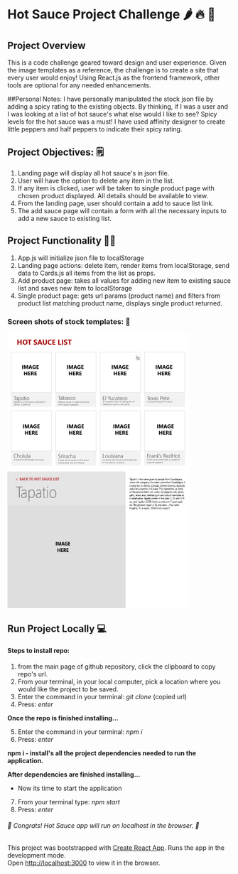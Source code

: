 # Hot Sauce Project Challenge 🌶 🔥 🥵

## Project Overview
This is a code challenge geared toward design and user experience. Given the image templates as a reference, the challenge is to create a site that every user would enjoy! Using React.js as the frontend framework, other tools are optional for any needed enhancements. 

##Personal Notes:
I have personally manipulated the stock json file by adding a spicy rating to the existing objects. By thinking, if I was a user and I was looking at a list of hot sauce's what else would I like to see? Spicy levels for the hot sauce was a must! I have used affinity designer to create little peppers and half peppers to indicate their spicy rating.  

## Project Objectives: 🗒
1. Landing page will display all hot sauce's in json file. 
2. User will have the option to delete any item in the list. 
3. If any item is clicked, user will be taken to single product page with chosen product displayed. All
details should be available to view. 
4. From the landing page, user should contain a add to sauce list link. 
5. The add sauce page will contain a form with all the necessary inputs to add a new sauce to existing list. 

## Project Functionality 👷🏻
1. App.js will initialize json file to localStorage
2. Landing page actions: delete item, render items from localStorage, send data to Cards.js all items from the list as props.
3. Add product page: takes all values for adding new item to existing sauce list and saves new item to localStorage
4. Single product page: gets url params (product name) and filters from product list matching product name, displays single product returned. 

### Screen shots of stock templates: 📸
<img src='./uml/grid.jpg' width='408' height='308'></img>
<img src='./uml/detail.jpg' width='408' height='308'></img>

## Run Project Locally 💻
#### Steps to install repo: 
1. from the main page of github repository, click the clipboard to copy repo's url.  
2. From your terminal, in your local computer, pick a location where you would like the project to be saved. 
3. Enter the command in your terminal: *git clone* (copied url)
4. Press: *enter*

**Once the repo is finished installing...**

5. Enter the command in your terminal: *npm i*
6. Press: *enter*

**npm i - install's all the project dependencies needed to run the application.** 

**After dependencies are finished installing...** 
- Now its time to start the application
7. From your terminal type: *npm start*
8. Press: *enter*

###### 🎉 Congrats! Hot Sauce app will run on localhost in the browser. 🎉

This project was bootstrapped with [Create React App](https://github.com/facebook/create-react-app).
Runs the app in the development mode.\
Open [http://localhost:3000](http://localhost:3000) to view it in the browser.

